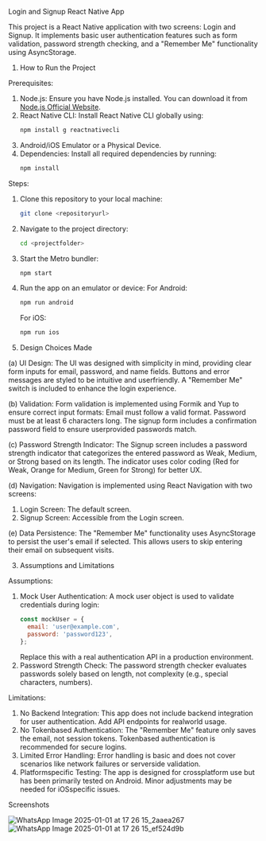  Login and Signup React Native App

This project is a React Native application with two screens: Login and Signup. It implements basic user authentication features such as form validation, password strength checking, and a "Remember Me" functionality using AsyncStorage.

 1. How to Run the Project

 Prerequisites:
1. Node.js: Ensure you have Node.js installed. You can download it from [Node.js Official Website](https://nodejs.org/).
2. React Native CLI: Install React Native CLI globally using:
   ```bash
   npm install g reactnativecli
   ```
3. Android/iOS Emulator or a Physical Device.
4. Dependencies: Install all required dependencies by running:
   ```bash
   npm install
   ```

 Steps:
1. Clone this repository to your local machine:
   ```bash
   git clone <repositoryurl>
   ```
2. Navigate to the project directory:
   ```bash
   cd <projectfolder>
   ```
3. Start the Metro bundler:
   ```bash
   npm start
   ```
4. Run the app on an emulator or device:
    For Android:
     ```bash
     npm run android
     ```
    For iOS:
     ```bash
     npm run ios
     ```



 2. Design Choices Made

 (a) UI Design:
 The UI was designed with simplicity in mind, providing clear form inputs for email, password, and name fields.
 Buttons and error messages are styled to be intuitive and userfriendly.
 A "Remember Me" switch is included to enhance the login experience.

 (b) Validation:
 Form validation is implemented using Formik and Yup to ensure correct input formats:
   Email must follow a valid format.
   Password must be at least 6 characters long.
   The signup form includes a confirmation password field to ensure userprovided passwords match.

 (c) Password Strength Indicator:
 The Signup screen includes a password strength indicator that categorizes the entered password as Weak, Medium, or Strong based on its length.
 The indicator uses color coding (Red for Weak, Orange for Medium, Green for Strong) for better UX.

 (d) Navigation:
 Navigation is implemented using React Navigation with two screens:
  1. Login Screen: The default screen.
  2. Signup Screen: Accessible from the Login screen.

 (e) Data Persistence:
 The "Remember Me" functionality uses AsyncStorage to persist the user's email if selected. This allows users to skip entering their email on subsequent visits.



 3. Assumptions and Limitations

 Assumptions:
1. Mock User Authentication:
    A mock user object is used to validate credentials during login:
     ```javascript
     const mockUser = {
       email: 'user@example.com',
       password: 'password123',
     };
     ```
    Replace this with a real authentication API in a production environment.
2. Password Strength Check:
    The password strength checker evaluates passwords solely based on length, not complexity (e.g., special characters, numbers).

 Limitations:
1. No Backend Integration:
    This app does not include backend integration for user authentication. Add API endpoints for realworld usage.
2. No Tokenbased Authentication:
    The "Remember Me" feature only saves the email, not session tokens. Tokenbased authentication is recommended for secure logins.
3. Limited Error Handling:
    Error handling is basic and does not cover scenarios like network failures or serverside validation.
4. Platformspecific Testing:
    The app is designed for crossplatform use but has been primarily tested on Android. Minor adjustments may be needed for iOSspecific issues.

Screenshots

![WhatsApp Image 2025-01-01 at 17 26 15_2aaea267](https://github.com/user-attachments/assets/b9929f34-1cfe-4439-b769-1cd7ba1537eb)
![WhatsApp Image 2025-01-01 at 17 26 15_ef524d9b](https://github.com/user-attachments/assets/96b72e97-38a2-4362-9aa6-090bfe196c94)
